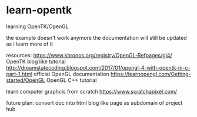 # learn-opentk

learning OpenTK/OpenGL

the example doesn't work anymore
the documentation will still be updated as i learn more of it

resources:
https://www.khronos.org/registry/OpenGL-Refpages/gl4/                                     OpenTK blog like tutorial
http://dreamstatecoding.blogspot.com/2017/01/opengl-4-with-opentk-in-c-part-1.html        official OpenGL documentation
https://learnopengl.com/Getting-started/OpenGL                                            OpenGL C++ tutorial

learn computer graphcis from scratch
https://www.scratchapixel.com/

future plan:
convert doc into html blog like page as subdomain of project hub
